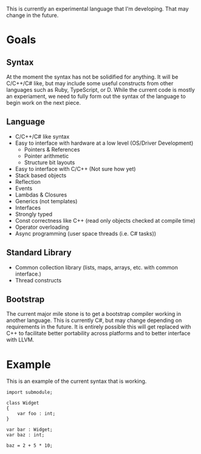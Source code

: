 This is currently an experimental language that I'm developing.  That may change in the future.

# Goals
## Syntax
At the moment the syntax has not be solidified for anything.  It will be C/C++/C# like, but may include some useful
constructs from other languages such as Ruby, TypeScript, or D.  While the current code is mostly an experiament,
we need to fully form out the syntax of the language to begin work on the next piece.

## Language
* C/C++/C# like syntax
* Easy to interface with hardware at a low level (OS/Driver Development)
  * Pointers & References
  * Pointer arithmetic
  * Structure bit layouts
* Easy to interface with C/C++ (Not sure how yet)
* Stack based objects
* Reflection
* Events
* Lambdas & Closures
* Generics (not templates)
* Interfaces
* Strongly typed
* Const correctness like C++ (read only objects checked at compile time)
* Operator overloading
* Async programming (user space threads (i.e. C# tasks))

## Standard Library
* Common collection library (lists, maps, arrays, etc. with common interface.)
* Thread constructs

## Bootstrap
The current major mile stone is to get a bootstrap compiler working in another language.  This is currently C#, but 
may change depending on requirements in the future.  It is entirely possible this will get replaced with C++ to 
facilitate better portability across platforms and to better interface with LLVM.

# Example
This is an example of the current syntax that is working.

```
import submodule;

class Widget
{
    var foo : int;
}

var bar : Widget;
var baz : int;

baz = 2 + 5 * 10;
```